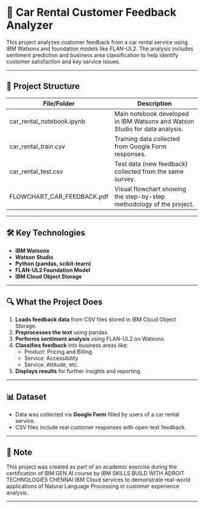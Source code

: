 # 🚗 Car Rental Customer Feedback Analyzer

This project analyzes customer feedback from a car rental service using IBM Watsonx and foundation models like FLAN-UL2. The analysis includes sentiment prediction and business area classification to help identify customer satisfaction and key service issues.

---

## 📂 Project Structure

File/Folder                | Description                                                                 
---------------------------|-----------------------------------------------------------------------------|
 car_rental_notebook.ipynb  | Main notebook developed in IBM Watsonx and Watson Studio for data analysis. 
 car_rental_train.csv       | Training data collected from Google Form responses.                         
 car_rental_test.csv        | Test data (new feedback) collected from the same survey.                    
 FLOWCHART_CAR_FEEDBACK.pdf | Visual flowchart showing the step-by-step methodology of the project.        

---

## 🛠️ Key Technologies

- **IBM Watsonx**
- **Watson Studio**
- **Python (pandas, scikit-learn)**
- **FLAN-UL2 Foundation Model**
- **IBM Cloud Object Storage**

---

## 🔍 What the Project Does

1. **Loads feedback data** from CSV files stored in IBM Cloud Object Storage.
2. **Preprocesses the text** using pandas.
3. **Performs sentiment analysis** using FLAN-UL2 on Watsonx.
4. **Classifies feedback** into business areas like:
   - Product: Pricing and Billing
   - Service: Accessibility
   - Service: Attitude, etc.
5. **Displays results** for further insights and reporting.

---

## 📊 Dataset

- Data was collected via **Google Form** filled by users of a car rental service.
- CSV files include real customer responses with open-text feedback.

---

## 📌 Note

This project was created as part of an academic exercise during the certification of IBM GEN AI course by IBM SKILLS BUILD WITH ADROIT TECHNOLOGIES CHENNAI 
IBM Cloud services to demonstrate real-world applications of Natural Language Processing in customer experience analysis.

---

